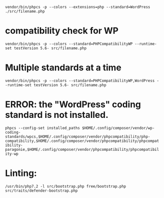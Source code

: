 `vendor/bin/phpcs -p --colors --extensions=php --standard=WordPress ./src/filename.php`

# compatibility check for WP
`vendor/bin/phpcs -p --colors --standard=PHPCompatibilityWP --runtime-set testVersion 5.6- src/filename.php`

# Multiple standards at a time
`vendor/bin/phpcs -p --colors --standard=PHPCompatibilityWP,WordPress --runtime-set testVersion 5.6- src/filename.php`

# ERROR: the "WordPress" coding standard is not installed.
`phpcs --config-set installed_paths $HOME/.config/composer/vendor/wp-coding-standards/wpcs,$HOME/.config/composer/vendor/phpcompatibility/php-compatibility,$HOME/.config/composer/vendor/phpcompatibility/phpcompatibility-paragonie,$HOME/.config/composer/vendor/phpcompatibility/phpcompatibility-wp`

# Linting:
`/usr/bin/php7.2 -l src/bootstrap.php free/bootstrap.php src/traits/defender-bootstrap.php`
